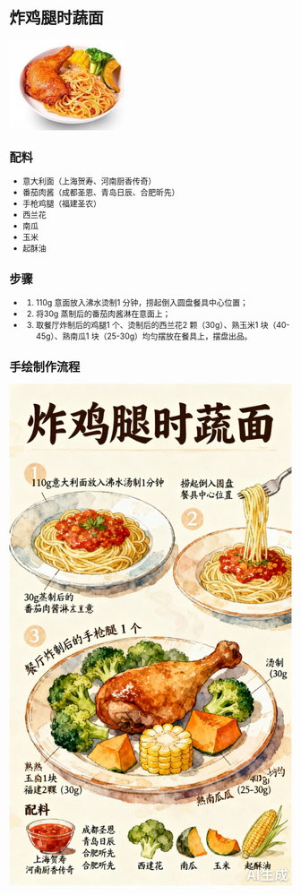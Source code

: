 # 炸鸡腿时蔬面

![炸鸡腿时蔬面](../images/炸鸡腿时蔬面.png)


## 配料

- 意大利面（上海贺寿、河南厨香传奇）
- 番茄肉酱（成都圣恩、青岛日辰、合肥昕先）
- 手枪鸡腿（福建圣农）
- 西兰花
- 南瓜
- 玉米
- 起酥油

## 步骤

- 1. 110g 意面放入沸水烫制1 分钟，捞起倒入圆盘餐具中心位置；
- 2. 将30g 蒸制后的番茄肉酱淋在意面上；
- 3. 取餐厅炸制后的鸡腿1 个、烫制后的西兰花2 颗（30g）、熟玉米1 块（40-45g）、熟南瓜1 块（25-30g）均匀摆放在餐具上，摆盘出品。


## 手绘制作流程

![手绘制作流程](../images/主食/炸鸡腿时蔬面.jpg)

